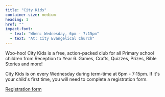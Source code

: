 ```yaml
---
title: "City Kids"
container-size: medium
heading: 1
href: ""
impact-font:
  - text: "When: Wednesday, 6pm - 7:15pm"
  - text: "At: City Evangelical Church"
---
```


Woo-hoo! City Kids is a free, action-packed club for all Primary school children from Reception to Year 6. Games, Crafts, Quizzes, Prizes, Bible Stories and more!

City Kids is on every Wednesday during term-time at 6pm - 7:15pm. If it's your child's first time, you will need to complete a registration form.

<div class="text-center">
  <a class="button accent-button" href="{{ page.href }}">Registration form</a>
</div>
